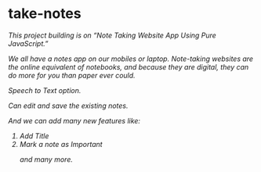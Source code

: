# take-notes
<i>
<p>This project building is on “Note Taking Website App Using Pure JavaScript.”</p>
<p>We all have a notes app on our mobiles or laptop.
Note-taking websites are the online equivalent of notebooks, and because they are digital, they can do more for you than paper ever could.</p>
<p>Speech to Text option.</p>
<p>Can edit and save the existing notes.</p>
<p>And we can add many new features like:</p>
<ol>
<li>Add Title</li> 
<li>Mark a note as Important</li>
<p>and many more.</p>
</ol>
</i>
